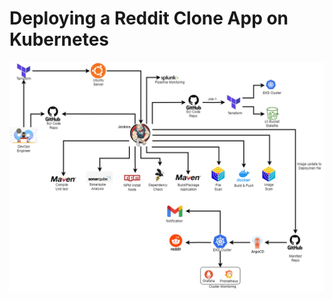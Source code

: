 # Deploying a Reddit Clone App on Kubernetes
![alt text](https://github.com/Gabinsime75/Project_04-DevSecOps--reddit-clone/blob/main/Project-Architecture-Flow.png)





